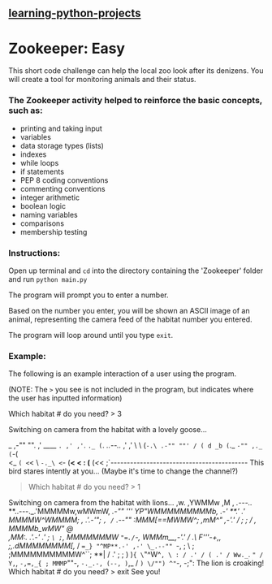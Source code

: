 ## [learning-python-projects](https://github.com/marco-fiumara/learning-python-projects)

# Zookeeper: Easy

This short code challenge can help the local zoo look after its denizens. You will create a tool for monitoring animals and their status.

### The Zookeeper activity helped to reinforce the basic concepts, such as:

- printing and taking input
- variables
- data storage types (lists)
- indexes
- while loops
- if statements
- PEP 8 coding conventions
- commenting conventions
- integer arithmetic
- boolean logic
- naming variables
- comparisons
- membership testing

### Instructions:

Open up terminal and `cd` into the directory containing the 'Zookeeper' folder and run `python main.py`

The program will prompt you to enter a number.

Based on the number you enter, you will be shown an ASCII image of an animal, representing the camera feed of the habitat number you entered.

The program will loop around until you type `exit`.

### Example:

The following is an example interaction of a user using the program.

(NOTE: The `>` you see is not included in the program, but indicates where the user has inputted information)

Which habitat # do you need? > 3

Switching on camera from the habitat with a lovely goose...

_
,-"" "".
,' \_\_\_\_ `. ,' ,'`. `._
(`. _..--.._ ,' ,' \ \ (`-.\ .-"" ""' / ( d _b
(`._ `-"" ,._ (`-( \
 <_ `( <`< \ `-._\
 <`- (__< < : (__ (_<_< ;`------------------------------------------
This bird stares intently at you... (Maybe it's time to change the channel?)

> Which habitat # do you need? > 1

Switching on camera from the habitat with lions...
,w.
,YWMMw ,M ,
_.---.._ **..---._.'MMMMMw,wMWmW,
_.-"" ''' YP"WMMMMMMMMMb,
.-' **.' .' MMMMW^WMMMM;
_, .'.-'"; `, /` .--"" :MMM[==MWMW^;
,mM^" ,-'.' / ; ; / , MMMMb_wMW" @\
,MM:. .'.-' .' ; `\ ;`, MMMMMMMW `"=./`-,
WMMm\_\_,-'.' / _.\ F'''-+,, ;_,_.dMMMMMMMM[,_ / `=_}
"^MP**.-' ,-' \_.--"" `-, ; \ ; ;MMMMMMMMMMW^``; **|
/ .' ; ; ) )`{ \`"^W^`, \ : / .' / ( .' / Ww._`. `" / Y,`, `-,=,_{ ; MMMP`""-, `-._.-, (--, )`,\_ / `) \/"") ^"`-, -;"\:
The lion is croaking!
Which habitat # do you need? > exit
See you!
